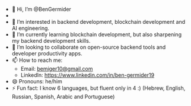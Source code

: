 - 👋 Hi, I’m @BenGermider
- 
- 👀 I’m interested in backend development, blockchain development and AI engineering.
- 🌱 I’m currently learning blockchain development, but also sharpening my backend development skills.
- 💞️ I’m looking to collaborate on open-source backend tools and developer productivity apps.
- 📫 How to reach me:
  - Email: bemiger10@gmail.com
  - LinkedIn: https://www.linkedin.com/in/ben-germider19
- 😄 Pronouns: he/him
- ⚡ Fun fact: I know 6 languages, but fluent only in 4 :) (Hebrew, English, Russian, Spanish, Arabic and Portuguese)

<!---
BenGermider/BenGermider is a ✨ special ✨ repository because its `README.md` (this file) appears on your GitHub profile.
You can click the Preview link to take a look at your changes.
--->
